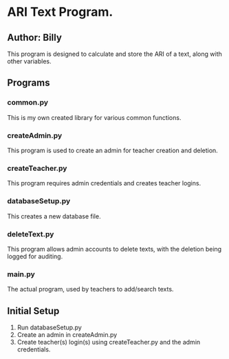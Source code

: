 # ARI Text Program.
## Author: Billy

This program is designed to calculate and store the ARI of a text, along with other variables.


## Programs

### common.py
This is my own created library for various common functions.

### createAdmin.py
This program is used to create an admin for teacher creation and deletion.

### createTeacher.py
This program requires admin credentials and creates teacher logins.

### databaseSetup.py
This creates a new database file.

### deleteText.py
This program allows admin accounts to delete texts, with the deletion being logged for auditing.

### main.py
The actual program, used by teachers to add/search texts.

## Initial Setup
1. Run databaseSetup.py
2. Create an admin in createAdmin.py
3. Create teacher(s) login(s) using createTeacher.py and the admin credentials.